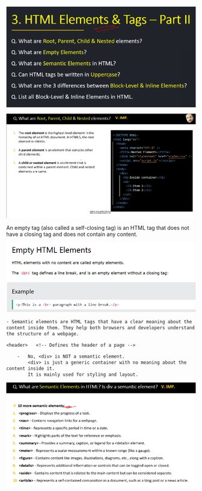 ![alt text](<html tags and elements.png>)

<!-- part 2 -->

<!-- root, parent child & nested elements -->


![alt text](parent_root_child_nested.png)

<!-- empty elements -->

An empty tag (also called a self-closing tag) is an HTML tag that does not have a closing tag and does not contain any content.

![alt text](<empty tag.png>)

<!-- what are semantic elements in html? is div a sementic element? -->

    - Semantic elements are HTML tags that have a clear meaning about the content inside them. They help both browsers and developers understand the structure of a webpage.

<!-- eg: -->

    <header>   <!-- Defines the header of a page -->
<nav>      <!-- Navigation menu -->
<article>  <!-- Independent content like a blog  post-->
<section>  <!-- Groups related content -->
<footer>   <!-- Footer of a page -->


<!-- is div a sementic element?  -->
        -   No, <div> is NOT a semantic element.
            <div> is just a generic container with no meaning about the content inside it.
            It is mainly used for styling and layout.


![alt text](top_10_semantic_elements.png)

